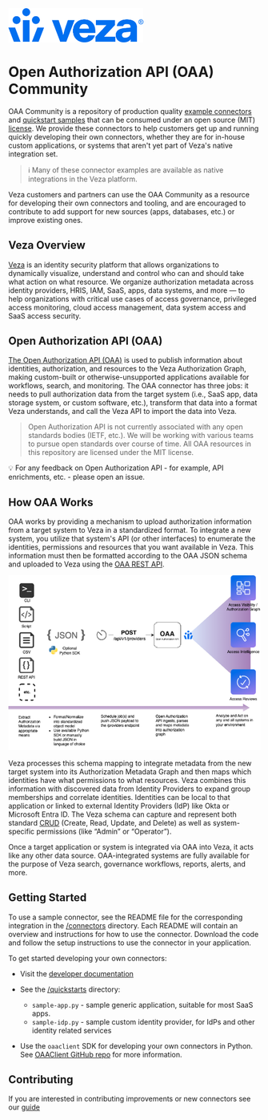 <img src="images/Veza_Lockup_Blue.png" width="270" alt="Veza Logo">

# Open Authorization API (OAA) Community

OAA Community is a repository of production quality [example connectors](/connectors/) and [quickstart samples](/quickstarts/)
that can be consumed under an open source (MIT) [license](./LICENSE). 
We provide these connectors to help customers get up and running quickly developing their own connectors,
whether they are for in-house custom applications, or systems that aren't yet part of Veza's native integration set.

> ℹ️ Many of these connector examples are available as native integrations in the Veza platform.

Veza customers and partners can use the OAA Community as a resource for developing their own connectors and tooling,
and are encouraged to contribute to add support for new sources (apps, databases, etc.) or improve existing ones.

## Veza Overview

[Veza](https://www.veza.com) is an identity security platform that allows organizations to dynamically visualize, understand and control who can and should take what action on what resource. We organize authorization metadata across identity providers, HRIS, IAM, SaaS, apps, data systems, and more — to help organizations with critical use cases of access governance, privileged access monitoring, cloud access management, data system access and SaaS access security.

## Open Authorization API (OAA)

[The Open Authorization API (OAA)](https://developer.veza.com/oaa/guide/oaa.html) is used to publish information about identities, authorization, and resources to the Veza Authorization Graph, making custom-built or otherwise-unsupported applications available for workflows, search, and monitoring. The OAA connector has three jobs: it needs to pull authorization data from the target system (i.e., SaaS app, data storage system, or custom software, etc.), transform that data into a format Veza understands, and call the Veza API to import the data into Veza. 

> Open Authorization API is not currently associated with any open standards bodies (IETF, etc.). We will be working with various teams to pursue open standards over course of time. All OAA resources in this repository are licensed under the MIT license.

💡 For any feedback on Open Authorization API - for example, API enrichments, etc. - please open an issue.

## How OAA Works

OAA works by providing a mechanism to upload authorization information from a target system to Veza in a standardized
format. To integrate a new system, you utilize that system's API (or other interfaces) to enumerate the identities,
permissions and resources that you want available in Veza. This information must then be formatted according to the OAA
JSON schema and uploaded to Veza using the [OAA REST API](https://developer.veza.com/oaa/reference/api/oaa-push-api.html).

![Flow Diagram](images/OAAFlow.png)

Veza processes this schema mapping to integrate metadata from the new target system into its Authorization Metadata
Graph and then maps which identities have what permissions to what resources. Veza combines this information with
discovered data from Identity Providers to expand group memberships and correlate identities. Identities can be local to
that application or linked to external Identity Providers (IdP) like Okta or Microsoft Entra ID. The Veza schema can capture and
represent both standard [CRUD](https://developer.veza.com/oaa/guide/core-concepts/using-oaa-templates.html#permissions)
(Create, Read, Update, and Delete) as well as system-specific permissions (like “Admin” or “Operator”).

Once a target application or system is integrated via OAA into Veza, it acts like any other data source. OAA-integrated
systems are fully available for the purpose of Veza search, governance workflows, reports, alerts, and more.

## Getting Started

To use a sample connector, see the README file for the corresponding integration in the [/connectors](/connectors/) directory. 
Each README will contain an overview and instructions for how to use the connector. 
Download the code and follow the setup instructions to use the connector in your application.

To get started developing your own connectors:
* Visit the [developer documentation](https://developer.veza.com)
* See the [/quickstarts](/quickstarts/) directory:
  * `sample-app.py` - sample generic application, suitable for most SaaS apps.
  * `sample-idp.py` - sample custom identity provider, for IdPs and other identity related services

* Use the `oaaclient` SDK for developing your own connectors in Python. See [OAAClient GitHub repo](https://github.com/Veza/oaaclient-py) for more information.

## Contributing
If you are interested in contributing improvements or new connectors see our [guide](CONTRIBUTING.md)
